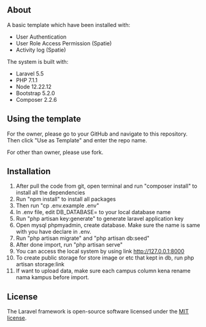 ## About

A basic template which have been installed with:
- User Authentication
- User Role Access Permission (Spatie)
- Activity log (Spatie)

The system is built with:
- Laravel 5.5
- PHP 7.1.1
- Node 12.22.12
- Bootstrap 5.2.0
- Composer 2.2.6

## Using the template

For the owner, please go to your GitHub and navigate to this repository. Then click "Use as Template" and enter the repo name.

For other than owner, please use fork.

## Installation

1. After pull the code from git, open terminal and run "composer install" to install all the dependencies
2. Run "npm install" to install all packages
3. Then run "cp .env.example .env"
4. In .env file, edit DB_DATABASE= to your local database name
5. Run "php artisan key:generate" to generate laravel application key
6. Open mysql phpmyadmin, create database. Make sure the name is same with you have declare in .env.
7. Run "php artisan migrate" and "php artisan db:seed"
8. After done import, run "php artisan serve"
9. You can access the local system by using link http://127.0.0.1:8000
10. To create public storage for store image or etc that kept in db, run php artisan storage:link
11. If want to upload data, make sure each campus column kena rename nama kampus before import.

## License

The Laravel framework is open-source software licensed under the [MIT license](https://opensource.org/licenses/MIT).
